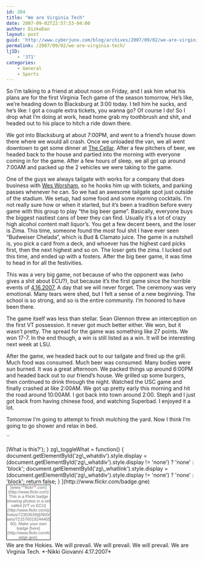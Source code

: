```yaml
---
id: 204
title: "We are Virginia Tech"
date: 2007-09-02T22:57:53-04:00
author: DizkoDan
layout: post
guid: 'http://www.cyberjunx.com/blog/archives/2007/09/02/we-are-virginia-tech/'
permalink: /2007/09/02/we-are-virginia-tech/
ljID:
    - '371'
categories:
    - General
    - Sports
---
```


So I’m talking to a friend at about noon on Friday, and I ask him what his plans are for the first Virginia Tech game of the season tomorrow, He’s like, we’re heading down to Blacksburg at 3:00 today. I tell him he sucks, and he’s like: I got a couple extra tickets, you wanna go? Of course I do! So I drop what I’m doing at work, head home grab my toothbrush and shit, and headed out to his place to hitch a ride down there.

We got into Blacksburg at about 7:00PM, and went to a friend’s house down there where we would all crash. Once we unloaded the van, we all went downtown to get some dinner at [The Cellar](http://www.the-cellar.com/). After a few pitchers of beer, we headed back to the house and partied into the morning with everyone coming in for the game. After a few hours of sleep, we all got up around 7:00AM and packed up the 2 vehicles we were taking to the game.

One of the guys we always tailgate with works for a company that does business with [Wes Worsham](http://www.hokiesports.com/football/lanestadium.html), so he hooks him up with tickets, and parking passes whenever he can. So we had an awesome tailgate spot just outside of the stadium. We setup, had some food and some morning cocktails. I’m not really sure how or when it started, but it’s been a tradition before every game with this group to play “the big beer game”. Basically, everyone buys the biggest nastiest cans of beer they can find. Usually it’s a lot of crazy high alcohol content malt liquor’s. You get a few decent beers, and the loser is Zima. This time, someone found the most foul shit I have ever seen “Budweiser Chelada”, which is Bud &amp; Clamato juice. The game in a nutshell is, you pick a card from a deck, and whoever has the highest card picks first, then the next highest and so on. The loser gets the zima. I lucked out this time, and ended up with a fosters. After the big beer game, it was time to head in for all the festivities.

This was a very big game, not because of who the opponent was (who gives a shit about ECU?), but because it’s the first game since the horrible events of [4.16.2007](http://www.vt.edu/remember/), A day that we will never forget. The ceremony was very emotional. Many tears were shed, but I felt a sense of a new beginning. The school is so strong, and so is the entire community. I’m honored to have been there.

The game itself was less than stellar. Sean Glennon threw an interception on the first VT possession. It never got much better either. We won, but it wasn’t pretty. The spread for the game was something like 27 points. We won 17-7. In the end though, a win is still listed as a win. It will be interesting next week at LSU.

After the game, we headed back out to our tailgate and fired up the grill. Much food was consumed. Much beer was consumed. Many bodies were sun burned. It was a great afternoon. We packed things up around 6:00PM and headed back out to our friend’s house. We grilled up some burgers, then continued to drink through the night. Watched the USC game and finally crashed at like 2:00AM. We got up pretty early this morning and hit the road around 10:00AM. I got back into town around 2:00. Steph and I just got back from having chinese food, and watching Superbad. I enjoyed it a lot.

Tomorrow I’m going to attempt to finish mulching the yard. Now I think I’m going to go shower and relax in bed.

``

<style type="text/css">
.zg_div {margin:0px 5px 5px 0px; width:117px;}
.zg_div_inner {border: solid 1px #000000; background-color:#ffffff;  color:#666666; text-align:center; font-family:arial, helvetica; font-size:11px;}
.zg_div a, .zg_div a:hover, .zg_div a:visited {color:#265e15; background:inherit !important; text-decoration:none !important;}
</style><script type="text/javascript">
zg_insert_badge = function() {
var zg_bg_color = 'ffffff';
var zgi_url = 'http://www.flickr.com/apps/badge/badge_iframe.gne?zg_bg_color='+zg_bg_color+'&zg_person_id=72363639%40N00&zg_set_id=72157601824446560&zg_context=in%2Fset-72157601824446560%2F';
document.write('<iframe loading="lazy" style="background-color:#'+zg_bg_color+'; border-color:#'+zg_bg_color+'; border:none;" width="113" height="151" frameborder="0" scrolling="no" src="'+zgi_url+'" title="Flickr Badge">< \/iframe>');
if (document.getElementById) document.write('</script>

<div id="zg_whatlink">[What is this?'); } zg\_toggleWhat = function() { document.getElementById('zg\_whatdiv').style.display = (document.getElementById('zg\_whatdiv').style.display != 'none') ? 'none' : 'block'; document.getElementById('zg\_whatlink').style.display = (document.getElementById('zg\_whatdiv').style.display != 'none') ? 'none' : 'block'; return false; } ](http://www.flickr.com/badge.gne)</div><div class="zg_div"><div class="zg_div_inner">[www.**flick<span style="color:#ff1c92">r</span>**.com](http://www.flickr.com)  
<script type="text/javascript">zg_insert_badge();</script><div id="zg_whatdiv">This is a Flickr badge showing photos in a set called [VT vs ECU](http://www.flickr.com/photos/72363639@N00/sets/72157601824446560). Make your own badge [here](http://www.flickr.com/badge.gne).</div><script type="text/javascript">if (document.getElementById) document.getElementById('zg_whatdiv').style.display = 'none';</script>

</div></div>We are the Hokies.  
We will prevail.  
We will prevail.  
We will prevail.  
We are Virginia Tech.  
*-Nikki Giovanni 4.17.2007*